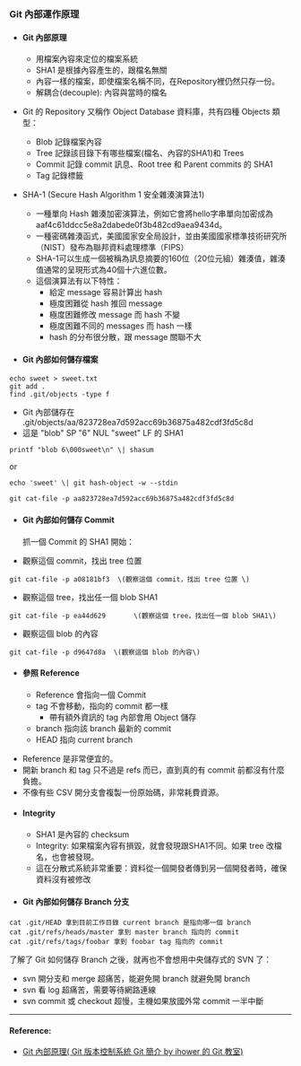 ### Git 內部運作原理

* #### Git 內部原理

  * 用檔案內容來定位的檔案系統
  * SHA1 是根據內容產生的，跟檔名無關
  * 內容一樣的檔案，即使檔案名稱不同，在Repository裡仍然只存一份。
  * 解耦合\(decouple\): 內容與當時的檔名


* Git 的 Repository 又稱作 Object Database 資料庫，共有四種 Objects 類型：

  * Blob 記錄檔案內容
  * Tree 記錄該目錄下有哪些檔案\(檔名、內容的SHA1\)和 Trees
  * Commit 記錄 commit 訊息、Root tree 和 Parent commits 的 SHA1
  * Tag 記錄標籤
  

* SHA-1 \(Secure Hash Algorithm 1 安全雜湊演算法1\)

  * 一種單向 Hash 雜湊加密演算法，例如它會將hello字串單向加密成為aaf4c61ddcc5e8a2dabede0f3b482cd9aea9434d。
  * 一種密碼雜湊函式，美國國家安全局設計，並由美國國家標準技術研究所（NIST）發布為聯邦資料處理標準（FIPS）
  * SHA-1可以生成一個被稱為訊息摘要的160位（20位元組）雜湊值，雜湊值通常的呈現形式為40個十六進位數。
  * 這個演算法有以下特性：
    * 給定 message 容易計算出 hash
    * 極度困難從 hash 推回 message
    * 極度困難修改 message 而 hash 不變
    * 極度困難不同的 messages 而 hash 一樣
    * hash 的分布很分散，跟 message 關聯不大

* #### Git 內部如何儲存檔案

```
echo sweet > sweet.txt
git add .
find .git/objects -type f
```

- Git 內部儲存在 .git/objects/aa/823728ea7d592acc69b36875a482cdf3fd5c8d  
- 這是 "blob" SP "6" NUL "sweet" LF 的 SHA1  

```
printf "blob 6\000sweet\n" \| shasum  
```
or

```
echo 'sweet' \| git hash-object -w --stdin  
```

```
git cat-file -p aa823728ea7d592acc69b36875a482cdf3fd5c8d

```



* #### Git 內部如何儲存 Commit

  抓一個 Commit 的 SHA1 開始：  
  
- 觀察這個 commit，找出 tree 位置 
  
```
git cat-file -p a08181bf3  \(觀察這個 commit，找出 tree 位置 \)  
```

- 觀察這個 tree，找出任一個 blob SHA1

```
git cat-file -p ea44d629       \(觀察這個 tree，找出任一個 blob SHA1\)  

```

- 觀察這個 blob 的內容
```
git cat-file -p d9647d8a  \(觀察這個 blob 的內容\)
```



* #### 參照 Reference

  - Reference 會指向一個 Commit
  - tag 不會移動，指向的 commit 都一樣
    - 帶有額外資訊的 tag 內部會用 Object 儲存
  - branch 指向該 branch 最新的 commit
  - HEAD 指向 current branch

- Reference 是非常便宜的。
- 開新 branch 和 tag 只不過是 refs 而已，直到真的有 commit 前都沒有什麼負擔。
- 不像有些 CSV 開分支會複製一份原始碼，非常耗費資源。

* #### Integrity

  - SHA1 是內容的 checksum
  - Integrity: 如果檔案內容有損毀，就會發現跟SHA1不同。如果 tree 改檔名，也會被發現。
  - 這在分散式系統非常重要：資料從一個開發者傳到另一個開發者時，確保資料沒有被修改

* #### Git 內部如何儲存 Branch 分支


```
cat .git/HEAD 拿到目前工作目錄 current branch 是指向哪一個 branch
cat .git/refs/heads/master 拿到 master branch 指向的 commit
cat .git/refs/tags/foobar 拿到 foobar tag 指向的 commit
```


了解了 Git 如何儲存 Branch 之後，就再也不會想用中央儲存式的 SVN 了：  
- svn 開分支和 merge 超痛苦，能避免開 branch 就避免開 branch  
- svn 看 log 超痛苦，需要等待網路連線  
- svn commit 或 checkout 超慢，主機如果放國外常 commit 一半中斷



---

#### Reference:

* [Git 內部原理\( Git 版本控制系統 Git 簡介 by ihower 的 Git 教室\)](https://ihower.tw/git/internal.html)




